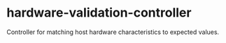 # hardware-validation-controller
Controller for matching host hardware characteristics to expected values.
